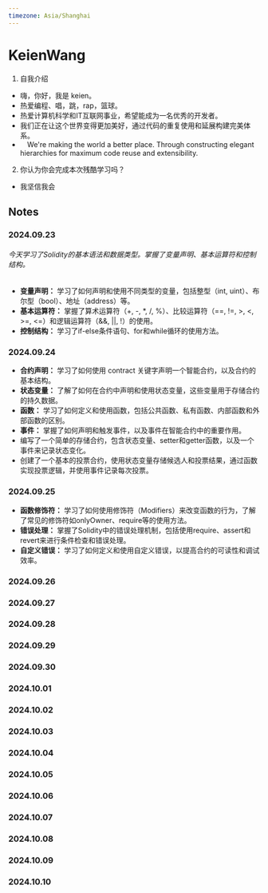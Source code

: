 ```yaml
---
timezone: Asia/Shanghai
---
```


# KeienWang

1. 自我介绍
  - 嗨，你好，我是 keien。
  - 热爱编程、唱，跳，rap，篮球。
  - 热爱计算机科学和IT互联网事业，希望能成为一名优秀的开发者。
  - 我们正在让这个世界变得更加美好，通过代码的重复使用和延展构建完美体系。
  -  We're making the world a better place. Through constructing elegant hierarchies for maximum code reuse and extensibility.

2. 你认为你会完成本次残酷学习吗？
  - 我坚信我会
## Notes

<!-- Content_START -->

### 2024.09.23

###### 今天学习了Solidity的基本语法和数据类型。掌握了变量声明、基本运算符和控制结构。
- **变量声明：** 学习了如何声明和使用不同类型的变量，包括整型（int, uint）、布尔型（bool）、地址（address）等。
- **基本运算符：** 掌握了算术运算符（+, -, *, /, %）、比较运算符（==, !=, >, <, >=, <=）和逻辑运算符（&&, ||, !）的使用。
- **控制结构：** 学习了if-else条件语句、for和while循环的使用方法。

### 2024.09.24
- **合约声明：** 学习了如何使用 contract 关键字声明一个智能合约，以及合约的基本结构。
- **状态变量：** 了解了如何在合约中声明和使用状态变量，这些变量用于存储合约的持久数据。
- **函数：** 学习了如何定义和使用函数，包括公共函数、私有函数、内部函数和外部函数的区别。
- **事件：** 掌握了如何声明和触发事件，以及事件在智能合约中的重要作用。
- 编写了一个简单的存储合约，包含状态变量、setter和getter函数，以及一个事件来记录状态变化。
- 创建了一个基本的投票合约，使用状态变量存储候选人和投票结果，通过函数实现投票逻辑，并使用事件记录每次投票。

### 2024.09.25

- **函数修饰符：** 学习了如何使用修饰符（Modifiers）来改变函数的行为，了解了常见的修饰符如onlyOwner、require等的使用方法。
- **错误处理：** 掌握了Solidity中的错误处理机制，包括使用require、assert和revert来进行条件检查和错误处理。
- **自定义错误：** 学习了如何定义和使用自定义错误，以提高合约的可读性和调试效率。

### 2024.09.26

### 2024.09.27

### 2024.09.28

### 2024.09.29

### 2024.09.30

### 2024.10.01

### 2024.10.02

### 2024.10.03

### 2024.10.04

### 2024.10.05

### 2024.10.06

### 2024.10.07

### 2024.10.08

### 2024.10.09

### 2024.10.10


<!-- Content_END -->
